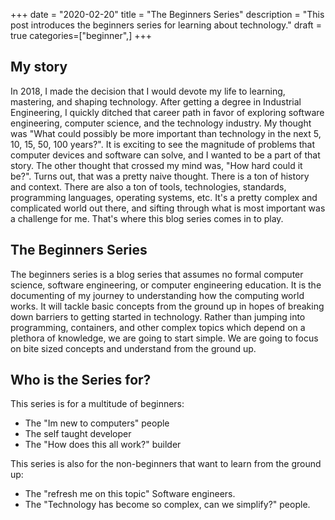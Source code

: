 +++
date = "2020-02-20"
title = "The Beginners Series"
description = "This post introduces the beginners series for learning about technology."
draft = true
categories=["beginner",]
+++

## My story
In 2018, I made the decision that I would devote my life to learning, mastering, and shaping technology.
After getting a degree in Industrial Engineering, I quickly ditched that career path in favor of exploring software engineering, computer science, and the technology industry.
My thought was "What could possibly be more important than technology in the next 5, 10, 15, 50, 100 years?".
It is exciting to see the magnitude of problems that computer devices and software can solve, and I wanted to be a part of that story.
The other thought that crossed my mind was, "How hard could it be?".
Turns out, that was a pretty naive thought.
There is a ton of history and context.
There are also a ton of  tools, technologies, standards, programming languages, operating systems, etc.
It's a pretty complex and complicated world out there, and sifting through what is most important was a challenge for me.
That's where this blog series comes in to play.

## The Beginners Series
The beginners series is a blog series that assumes no formal computer science, software engineering, or computer engineering education.
It is the documenting of my journey to understanding how the computing world works.
It will tackle basic concepts from the ground up in hopes of breaking down barriers to getting started in technology. 
Rather than jumping into programming, containers, and other complex topics which depend on a plethora of  knowledge, we are going to start simple.
We are going to focus on bite sized concepts and understand from the ground up. 

## Who is the Series for?
This series is for a multitude of beginners:

+ The "Im new to computers" people
+ The self taught developer
+ The "How does this all work?" builder

This series is also for the non-beginners that want to learn from the ground up:
+ The "refresh me on this topic" Software engineers.
+ The "Technology has become so complex, can we simplify?" people. 
